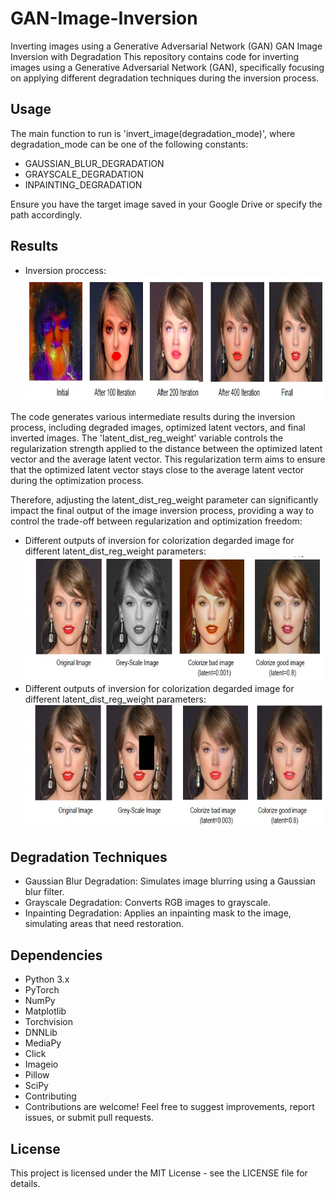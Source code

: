 # GAN-Image-Inversion
Inverting images using a Generative Adversarial Network (GAN)
GAN Image Inversion with Degradation
This repository contains code for inverting images using a Generative Adversarial Network (GAN), specifically focusing on applying different degradation techniques during the inversion process.

## Usage
The main function to run is 'invert_image(degradation_mode)', where degradation_mode can be one of the following constants:

- GAUSSIAN_BLUR_DEGRADATION
- GRAYSCALE_DEGRADATION
- INPAINTING_DEGRADATION

Ensure you have the target image saved in your Google Drive or specify the path accordingly.

## Results
* Inversion proccess:
  <img src="outputs_examples/no_degration_inversion_outputs/comparing_outputs.jpeg" alt="Description of Image" width="1000" height="200">

The code generates various intermediate results during the inversion process, including degraded images, optimized latent vectors, and final inverted images. 
The 'latent_dist_reg_weight' variable controls the regularization strength applied to the distance between the optimized latent vector and the average latent vector. 
This regularization term aims to ensure that the optimized latent vector stays close to the average latent vector during the optimization process.

Therefore, adjusting the latent_dist_reg_weight parameter can significantly impact the final output of the image inversion process, providing a way to control the trade-off between regularization and optimization freedom:
* Different outputs of inversion for colorization degarded image for different latent_dist_reg_weight parameters:
  <img src="outputs_examples/colorization_degration_outputs/comparing_outputs.jpeg" alt="Description of Image" width="1000" height="200">
* Different outputs of inversion for colorization degarded image for different latent_dist_reg_weight parameters:
  <img src="outputs_examples/inpainting_degration_outputs/comparing_outputs.jpeg" alt="Description of Image" width="1000" height="200">
  
## Degradation Techniques
- Gaussian Blur Degradation: Simulates image blurring using a Gaussian blur filter.
- Grayscale Degradation: Converts RGB images to grayscale.
- Inpainting Degradation: Applies an inpainting mask to the image, simulating areas that need restoration.

## Dependencies
- Python 3.x
- PyTorch
- NumPy
- Matplotlib
- Torchvision
- DNNLib
- MediaPy
- Click
- Imageio
- Pillow
- SciPy
- Contributing
- Contributions are welcome! Feel free to suggest improvements, report issues, or submit pull requests.

## License
This project is licensed under the MIT License - see the LICENSE file for details.

